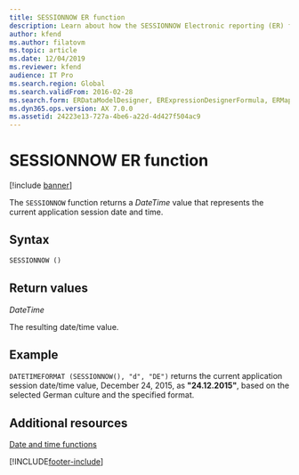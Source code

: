 ```yaml
---
title: SESSIONNOW ER function
description: Learn about how the SESSIONNOW Electronic reporting (ER) function is used, including syntax strings, return values, and examples.
author: kfend
ms.author: filatovm
ms.topic: article
ms.date: 12/04/2019
ms.reviewer: kfend
audience: IT Pro
ms.search.region: Global
ms.search.validFrom: 2016-02-28
ms.search.form: ERDataModelDesigner, ERExpressionDesignerFormula, ERMappedFormatDesigner, ERModelMappingDesigner
ms.dyn365.ops.version: AX 7.0.0
ms.assetid: 24223e13-727a-4be6-a22d-4d427f504ac9
---
```


# SESSIONNOW ER function

[!include [banner](../includes/banner.md)]

The `SESSIONNOW` function returns a *DateTime* value that represents the current application session date and time.

## Syntax

```vb
SESSIONNOW ()
```

## Return values

*DateTime*

The resulting date/time value.

## Example

`DATETIMEFORMAT (SESSIONNOW(), "d", "DE")` returns the current application session date/time value, December 24, 2015, as **"24.12.2015"**, based on the selected German culture and the specified format.

## Additional resources

[Date and time functions](er-functions-category-datetime.md)


[!INCLUDE[footer-include](../../../includes/footer-banner.md)]
